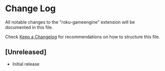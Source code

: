 # Change Log
All notable changes to the "roku-gameengine" extension will be documented in this file.

Check [Keep a Changelog](http://keepachangelog.com/) for recommendations on how to structure this file.

## [Unreleased]
- Initial release